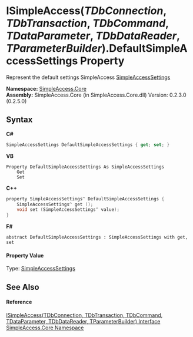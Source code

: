 # ISimpleAccess(*TDbConnection*, *TDbTransaction*, *TDbCommand*, *TDataParameter*, *TDbDataReader*, *TParameterBuilder*).DefaultSimpleAccessSettings Property 
 

Represent the default settings SimpleAccess <a href="43f972b4-e83c-53c8-a130-8b815b2375b7">SimpleAccessSettings</a>

**Namespace:**&nbsp;<a href="a16105b5-9ef0-1333-33d4-5a00c99c3614">SimpleAccess.Core</a><br />**Assembly:**&nbsp;SimpleAccess.Core (in SimpleAccess.Core.dll) Version: 0.2.3.0 (0.2.5.0)

## Syntax

**C#**<br />
``` C#
SimpleAccessSettings DefaultSimpleAccessSettings { get; set; }
```

**VB**<br />
``` VB
Property DefaultSimpleAccessSettings As SimpleAccessSettings
	Get
	Set
```

**C++**<br />
``` C++
property SimpleAccessSettings^ DefaultSimpleAccessSettings {
	SimpleAccessSettings^ get ();
	void set (SimpleAccessSettings^ value);
}
```

**F#**<br />
``` F#
abstract DefaultSimpleAccessSettings : SimpleAccessSettings with get, set

```


#### Property Value
Type: <a href="43f972b4-e83c-53c8-a130-8b815b2375b7">SimpleAccessSettings</a>

## See Also


#### Reference
<a href="0a1ff90a-7c2b-18a8-adb6-ac494a3c34b5">ISimpleAccess(TDbConnection, TDbTransaction, TDbCommand, TDataParameter, TDbDataReader, TParameterBuilder) Interface</a><br /><a href="a16105b5-9ef0-1333-33d4-5a00c99c3614">SimpleAccess.Core Namespace</a><br />